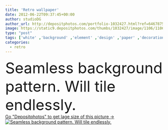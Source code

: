 ```yaml
---
title: 'Retro wallpaper'
date: 2012-06-22T09:37:45+00:00
author: studioDG
author_url: http://depositphotos.com/portfolio-1032427.html?ref=64678756
image: https://static9.depositphotos.com/thumbs/1032427/image/1106/11069153/api_thumb_450.jpg?forcejpeg=true
type: "post"
tags: ['white' ,'background' ,'element' ,'design' ,'paper' ,'decoration' ,'sign' ,'art' ,'texture' ,'cardboard' ,'pattern' ,'black' ,'silhouette' ,'antique' ,'border' ,'grunge' ,'grungy' ,'old' ,'retro' ,'vintage' ,'banner' ,'seamless' ,'ornament' ,'modern' ,'symbol' ,'backdrop' ,'creative' ,'concept' ,'icon' ,'wall' ,'newspaper' ,'news' ,'mark' ,'text' ,'fingers' ,'tile' ,'letter' ,'aged' ,'wallpaper' ,'artistic' ,'dirty' ,'ancient' ,'print' ,'advertising' ,'media' ,'Graffiti' ,'mess' ,'poster' ,'word' ,'type' ]
categories: 
  - retro
---
```

<div aling="center">
            <font size="60"> Seamless background pattern. Will tile endlessly.</font>   
</div>
<div>
    <a href='https://depositphotos.com/11069153/stock-photo-retro-wallpaper.html?ref=64678756' target=_blank > Go "Depositphotos" to get lage size of this picture ->
        <img href='https://depositphotos.com/11069153/stock-photo-retro-wallpaper.html?ref=64678756' src='https://static9.depositphotos.com/1032427/1106/i/950/depositphotos_11069153-stock-photo-retro-wallpaper.jpg?forcejpeg=true' alt='Seamless background pattern. Will tile endlessly.' >
    </a>
</div>
